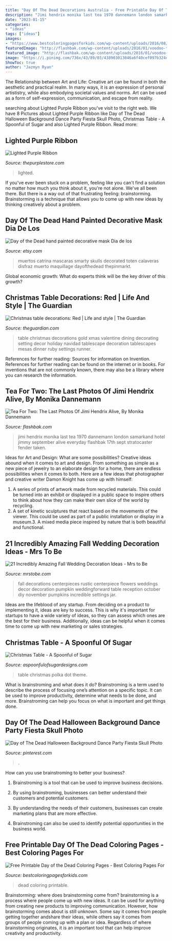 ```yaml
---
title: "Day Of The Dead Decorations Australia - Free Printable Day Of The Dead Coloring Pages"
description: "Jimi hendrix monika last tea 1970 dannemann london samarkand hotel jimmy september alive everyday flashbak 17th sept stratocaster fender taken"
date: "2023-01-15"
categories:
- "ideas"
tags: ["ideas"]
images:
- "https://www.bestcoloringpagesforkids.com/wp-content/uploads/2016/08/day-of-the-dead-coloring.jpg"
featuredImage: "http://flashbak.com/wp-content/uploads/2016/01/voodoo-tea.jpg"
featured_image: "http://flashbak.com/wp-content/uploads/2016/01/voodoo-tea.jpg"
image: "https://i.pinimg.com/736x/43/89/03/438903013046a6f40cef097b324cb297.jpg"
ShowToc: true
author: "Jazmyn Ryan"
---
```



The Relationship between Art and Life:
Creative art can be found in both the aesthetic and practical realm. In many ways, it is an expression of personal artististry, while also embodying societal values and norms. Art can be used as a form of self-expression, communication, and escape from reality.

	

		
searching about Lighted Purple Ribbon you've visit to the right web. We have 8 Pictures about Lighted Purple Ribbon like Day of The Dead Halloween Background Dance Party Fiesta Skull Photo, Christmas Table - A Spoonful of Sugar and also Lighted Purple Ribbon. Read more:
		
    
## Lighted Purple Ribbon

<img loading=lazy src="https://www.thepurplestore.com/images/products/big/17600_b.jpg" onerror="this.onerror=null;this.src='https://tse4.mm.bing.net/th?id=OIP.uvIsQ7nMmbJt9Uh02r9kgwHaHa&amp;pid=15.1';" alt="Lighted Purple Ribbon">

_Source: thepurplestore.com_

>lighted. 

	

If you've ever been stuck on a problem, feeling like you can't find a solution no matter how much you think about it, you're not alone. We've all been there. But there is a way out of that frustrating feeling: brainstorming. Brainstorming is a technique that allows you to come up with new ideas by thinking creatively about a problem.

    
## Day Of The Dead Hand Painted Decorative Mask Dia De Los

<img loading=lazy src="https://img0.etsystatic.com/000/0/6354538/il_fullxfull.324841176.jpg" onerror="this.onerror=null;this.src='https://tse3.mm.bing.net/th?id=OIP.5K3b6FJW5oO5dJRLDJn9eAHaJ6&amp;pid=15.1';" alt="Day of the Dead hand painted decorative mask Dia de los">

_Source: etsy.com_

>muertos catrina mascaras smarty skulls decorated toten calaveras disfraz muerto maquillage dayofthedead thepinmarkt. 

	

Global economic growth: What do experts think will be the key driver of this growth?
 

    
## Christmas Table Decorations: Red | Life And Style | The Guardian

<img loading=lazy src="http://static.guim.co.uk/sys-images/Lifeandhealth/Pix/pictures/2009/12/15/1260893072754/Ruby-table-007.jpg" onerror="this.onerror=null;this.src='https://tse3.mm.bing.net/th?id=OIP.yffOpnXjQfmrVSR7XUCazgHaJ4&amp;pid=15.1';" alt="Christmas table decorations: Red | Life and style | The Guardian">

_Source: theguardian.com_

>table christmas decorations gold xmas valentine dining decorating setting decor holiday navidad tablescape decoration tablescapes mesas dinner ruby settings runner. 

	

References for further reading: Sources for information on Invention.
References for further reading can be found on the internet or in books. For inventions that are not commonly known, there may also be a library where you can research the information.

    
## Tea For Two: The Last Photos Of Jimi Hendrix Alive, By Monika Dannemann

<img loading=lazy src="http://flashbak.com/wp-content/uploads/2016/01/voodoo-tea.jpg" onerror="this.onerror=null;this.src='https://tse4.mm.bing.net/th?id=OIP.14rytniUspBC4UVFDxEkVQHaFj&amp;pid=15.1';" alt="Tea For Two: The Last Photos Of Jimi Hendrix Alive, By Monika Dannemann">

_Source: flashbak.com_

>jimi hendrix monika last tea 1970 dannemann london samarkand hotel jimmy september alive everyday flashbak 17th sept stratocaster fender taken. 

	

Ideas for Art and Design: What are some possibilities?
Creative ideas abound when it comes to art and design. From something as simple as a new piece of jewelry to an elaborate design for a home, there are endless possibilities when it comes to both. Here are a few ideas that photographer and creative writer Damon Knight has come up with himself:
1. A series of prints of artwork made from recycled materials. This could be turned into an exhibit or displayed in a public space to inspire others to think about how they can make their own slice of the world by recycling.
2. A set of kinetic sculptures that react based on the movements of the viewer. This could be used as part of a public installation or display in a museum.3. A mixed media piece inspired by nature that is both beautiful and functional.

    
## 21 Incredibly Amazing Fall Wedding Decoration Ideas - Mrs To Be

<img loading=lazy src="http://mrstobe.com/wp-content/uploads/2017/05/Decorations-for-fall-wedding.jpg" onerror="this.onerror=null;this.src='https://tse2.mm.bing.net/th?id=OIP.Flw8ZvM4J7dlu8nXDa23vAHaLG&amp;pid=15.1';" alt="21 Incredibly Amazing Fall Wedding Decoration Ideas - Mrs to Be">

_Source: mrstobe.com_

>fall decorations centerpieces rustic centerpiece flowers weddings decor decoration pumpkin weddingforward table reception october diy november pumpkins incredible settings jar. 

	

Ideas are the lifeblood of any startup. From deciding on a product to implementing it, ideas are key to success. This is why it's important for startups to have a wide variety of ideas, so they can assess which ones are the best for their business. Additionally, ideas can be helpful when it comes time to come up with new marketing or sales strategies.

    
## Christmas Table - A Spoonful Of Sugar

<img loading=lazy src="http://aspoonfulofsugardesigns.com/wp-content/uploads/2010/12/Christmas+Table+1.jpg" onerror="this.onerror=null;this.src='https://tse2.mm.bing.net/th?id=OIP.6iq-Xq1765E7OmpLJjm0UgAAAA&amp;pid=15.1';" alt="Christmas Table - A Spoonful of Sugar">

_Source: aspoonfulofsugardesigns.com_

>table christmas polka dot theme. 

	

What is brainstroming and what does it do?
Brainstroming is a term used to describe the process of focusing one’s attention on a specific topic. It can be used to improve productivity, determine what needs to be done, and more. Brainstroming can help you focus on what is important and get things done.

    
## Day Of The Dead Halloween Background Dance Party Fiesta Skull Photo

<img loading=lazy src="https://i.pinimg.com/736x/43/89/03/438903013046a6f40cef097b324cb297.jpg" onerror="this.onerror=null;this.src='https://tse1.mm.bing.net/th?id=OIP.PKDUqJoZOsYZ13qAZF_9mQHaHa&amp;pid=15.1';" alt="Day of The Dead Halloween Background Dance Party Fiesta Skull Photo">

_Source: pinterest.com_

>. 

	

How can you use brainstroming to better your business?
1. Brainstroming is a tool that can be used to improve business decisions.
2. By using brainstroming, businesses can better understand their customers and potential customers.

3. By understanding the needs of their customers, businesses can create marketing plans that are more effective.

4. Brainstroming can also be used to identify potential opportunities in the business world.

    
## Free Printable Day Of The Dead Coloring Pages - Best Coloring Pages For

<img loading=lazy src="https://www.bestcoloringpagesforkids.com/wp-content/uploads/2016/08/day-of-the-dead-coloring.jpg" onerror="this.onerror=null;this.src='https://tse2.mm.bing.net/th?id=OIP.P6btG9O-1cPf0KZbO7r6AwHaLr&amp;pid=15.1';" alt="Free Printable Day of the Dead Coloring Pages - Best Coloring Pages For">

_Source: bestcoloringpagesforkids.com_

>dead coloring printable. 

	

Brainstorming: where does brainstorming come from?
brainstorming is a process where people come up with new ideas. It can be used for anything from creating new products to improving communication. However, how brainstorming comes about is still unknown. Some say it comes from people getting together andshare their ideas, while others say it comes from groups of people coming up with a plan or idea. Regardless of where brainstorming originates, it is an important tool that can help improve creativity and productivity.

